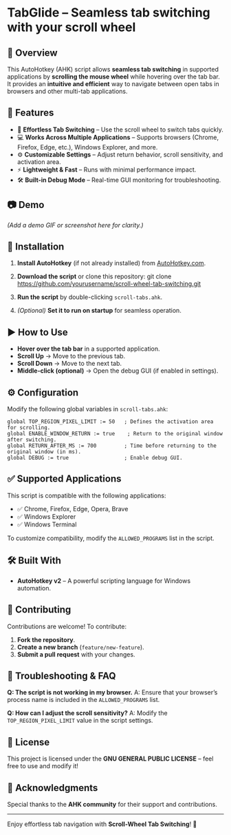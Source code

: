 # TabGlide – Seamless tab switching with your scroll wheel

## 📖 Overview

This AutoHotkey (AHK) script allows **seamless tab switching** in supported applications by **scrolling the mouse wheel** while hovering over the tab bar. It provides an **intuitive and efficient** way to navigate between open tabs in browsers and other multi-tab applications.

## 🌟 Features

- 🔄 **Effortless Tab Switching** – Use the scroll wheel to switch tabs quickly.
- 💻 **Works Across Multiple Applications** – Supports browsers (Chrome, Firefox, Edge, etc.), Windows Explorer, and more.
- ⚙️ **Customizable Settings** – Adjust return behavior, scroll sensitivity, and activation area.
- ⚡ **Lightweight & Fast** – Runs with minimal performance impact.
- 🛠 **Built-in Debug Mode** – Real-time GUI monitoring for troubleshooting.

## 📷 Demo

_(Add a demo GIF or screenshot here for clarity.)_

## 🔧 Installation

1. **Install AutoHotkey** (if not already installed) from [AutoHotkey.com](https://www.autohotkey.com/).
2. **Download the script** or clone this repository:
   git clone <https://github.com/yourusername/scroll-wheel-tab-switching.git>

3. **Run the script** by double-clicking `scroll-tabs.ahk`.
4. _(Optional)_ **Set it to run on startup** for seamless operation.

## ▶️ How to Use

- **Hover over the tab bar** in a supported application.
- **Scroll Up** → Move to the previous tab.
- **Scroll Down** → Move to the next tab.
- **Middle-click (optional)** → Open the debug GUI (if enabled in settings).

## ⚙️ Configuration

Modify the following global variables in `scroll-tabs.ahk`:

```ahk
global TOP_REGION_PIXEL_LIMIT := 50   ; Defines the activation area for scrolling.
global ENABLE_WINDOW_RETURN := true    ; Return to the original window after switching.
global RETURN_AFTER_MS := 700         ; Time before returning to the original window (in ms).
global DEBUG := true                  ; Enable debug GUI.
```

## ✅ Supported Applications

This script is compatible with the following applications:

- ✅ Chrome, Firefox, Edge, Opera, Brave
- ✅ Windows Explorer
- ✅ Windows Terminal

To customize compatibility, modify the `ALLOWED_PROGRAMS` list in the script.

## 🛠 Built With

- **AutoHotkey v2** – A powerful scripting language for Windows automation.

## 📝 Contributing

Contributions are welcome! To contribute:

1. **Fork the repository**.
2. **Create a new branch** (`feature/new-feature`).
3. **Submit a pull request** with your changes.

## 🐞 Troubleshooting & FAQ

**Q: The script is not working in my browser.**
A: Ensure that your browser’s process name is included in the `ALLOWED_PROGRAMS` list.

**Q: How can I adjust the scroll sensitivity?**
A: Modify the `TOP_REGION_PIXEL_LIMIT` value in the script settings.

## 📄 License

This project is licensed under the **GNU GENERAL PUBLIC LICENSE** – feel free to use and modify it!

## 🤝 Acknowledgments

Special thanks to the **AHK community** for their support and contributions.

---

Enjoy effortless tab navigation with **Scroll-Wheel Tab Switching**! 🚀

